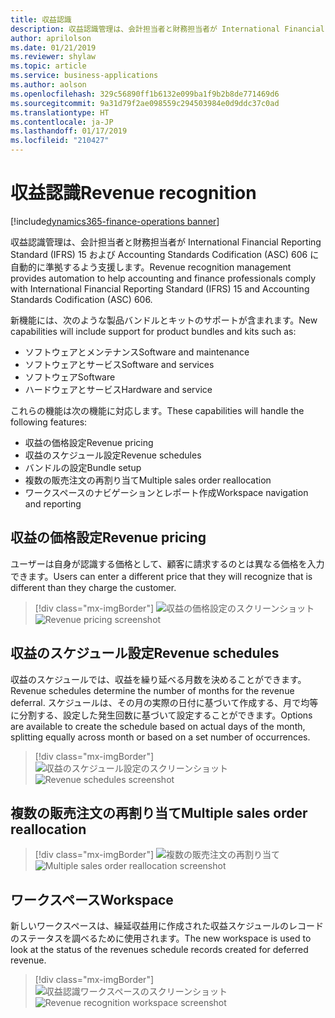 ```yaml
---
title: 収益認識
description: 収益認識管理は、会計担当者と財務担当者が International Financial Reporting Standard (IFRS) 15 および Accounting Standards Codification (ASC) 606 に自動的に準拠するよう支援します。
author: aprilolson
ms.date: 01/21/2019
ms.reviewer: shylaw
ms.topic: article
ms.service: business-applications
ms.author: aolson
ms.openlocfilehash: 329c56890ff1b6132e099ba1f9b2b8de771469d6
ms.sourcegitcommit: 9a31d79f2ae098559c294503984e0d9ddc37c0ad
ms.translationtype: HT
ms.contentlocale: ja-JP
ms.lasthandoff: 01/17/2019
ms.locfileid: "210427"
---
```

#  <a name="revenue-recognition"></a><span data-ttu-id="e91b2-103">収益認識</span><span class="sxs-lookup"><span data-stu-id="e91b2-103">Revenue recognition</span></span>
[!include[dynamics365-finance-operations banner](../includes/dynamics365-finance-operations.md)]


<span data-ttu-id="e91b2-104">収益認識管理は、会計担当者と財務担当者が International Financial Reporting Standard (IFRS) 15 および Accounting Standards Codification (ASC) 606 に自動的に準拠するよう支援します。</span><span class="sxs-lookup"><span data-stu-id="e91b2-104">Revenue recognition management provides automation to help accounting and finance professionals comply with International Financial Reporting Standard (IFRS) 15 and Accounting Standards Codification (ASC) 606.</span></span>

<span data-ttu-id="e91b2-105">新機能には、次のような製品バンドルとキットのサポートが含まれます。</span><span class="sxs-lookup"><span data-stu-id="e91b2-105">New capabilities will include support for product bundles and kits such as:</span></span>

- <span data-ttu-id="e91b2-106">ソフトウェアとメンテナンス</span><span class="sxs-lookup"><span data-stu-id="e91b2-106">Software and maintenance</span></span>
- <span data-ttu-id="e91b2-107">ソフトウェアとサービス</span><span class="sxs-lookup"><span data-stu-id="e91b2-107">Software and services</span></span>
- <span data-ttu-id="e91b2-108">ソフトウェア</span><span class="sxs-lookup"><span data-stu-id="e91b2-108">Software</span></span>
- <span data-ttu-id="e91b2-109">ハードウェアとサービス</span><span class="sxs-lookup"><span data-stu-id="e91b2-109">Hardware and service</span></span>

<span data-ttu-id="e91b2-110">これらの機能は次の機能に対応します。</span><span class="sxs-lookup"><span data-stu-id="e91b2-110">These capabilities will handle the following features:</span></span>

- <span data-ttu-id="e91b2-111">収益の価格設定</span><span class="sxs-lookup"><span data-stu-id="e91b2-111">Revenue pricing</span></span> 
- <span data-ttu-id="e91b2-112">収益のスケジュール設定</span><span class="sxs-lookup"><span data-stu-id="e91b2-112">Revenue schedules</span></span>
- <span data-ttu-id="e91b2-113">バンドルの設定</span><span class="sxs-lookup"><span data-stu-id="e91b2-113">Bundle setup</span></span> 
- <span data-ttu-id="e91b2-114">複数の販売注文の再割り当て</span><span class="sxs-lookup"><span data-stu-id="e91b2-114">Multiple sales order reallocation</span></span>
- <span data-ttu-id="e91b2-115">ワークスペースのナビゲーションとレポート作成</span><span class="sxs-lookup"><span data-stu-id="e91b2-115">Workspace navigation and reporting</span></span>

## <a name="revenue-pricing"></a><span data-ttu-id="e91b2-116">収益の価格設定</span><span class="sxs-lookup"><span data-stu-id="e91b2-116">Revenue pricing</span></span>
<span data-ttu-id="e91b2-117">ユーザーは自身が認識する価格として、顧客に請求するのとは異なる価格を入力できます。</span><span class="sxs-lookup"><span data-stu-id="e91b2-117">Users can enter a different price that they will recognize that is different than they charge the customer.</span></span>

> [!div class="mx-imgBorder"]
> <span data-ttu-id="e91b2-118">![収益の価格設定のスクリーンショット](media/revenue-pricing.png "収益の価格設定のスクリーンショット")</span><span class="sxs-lookup"><span data-stu-id="e91b2-118">![Revenue pricing screenshot](media/revenue-pricing.png "Revenue pricing screenshot")</span></span>

## <a name="revenue-schedules"></a><span data-ttu-id="e91b2-119">収益のスケジュール設定</span><span class="sxs-lookup"><span data-stu-id="e91b2-119">Revenue schedules</span></span>
<span data-ttu-id="e91b2-120">収益のスケジュールでは、収益を繰り延べる月数を決めることができます。</span><span class="sxs-lookup"><span data-stu-id="e91b2-120">Revenue schedules determine the number of months for the revenue deferral.</span></span> <span data-ttu-id="e91b2-121">スケジュールは、その月の実際の日付に基づいて作成する、月で均等に分割する、設定した発生回数に基づいて設定することができます。</span><span class="sxs-lookup"><span data-stu-id="e91b2-121">Options are available to create the schedule based on actual days of the month, splitting equally across month or based on a set number of occurrences.</span></span>

> [!div class="mx-imgBorder"]
> <span data-ttu-id="e91b2-122">![収益のスケジュール設定のスクリーンショット](media/revenue-schedules.png "収益のスケジュール設定のスクリーンショット")</span><span class="sxs-lookup"><span data-stu-id="e91b2-122">![Revenue schedules screenshot](media/revenue-schedules.png "Revenue schedule screenshot")</span></span>

## <a name="multiple-sales-order-reallocation"></a><span data-ttu-id="e91b2-123">複数の販売注文の再割り当て</span><span class="sxs-lookup"><span data-stu-id="e91b2-123">Multiple sales order reallocation</span></span>

> [!div class="mx-imgBorder"]
> <span data-ttu-id="e91b2-124">![複数の販売注文の再割り当て](media/multiple-sales-order-reallocation.png "複数の販売注文の再割り当て")</span><span class="sxs-lookup"><span data-stu-id="e91b2-124">![Multiple sales order reallocation screenshot](media/multiple-sales-order-reallocation.png "Multiple sales order reallocation")</span></span>

## <a name="workspace"></a><span data-ttu-id="e91b2-125">ワークスペース</span><span class="sxs-lookup"><span data-stu-id="e91b2-125">Workspace</span></span> 
<span data-ttu-id="e91b2-126">新しいワークスペースは、繰延収益用に作成された収益スケジュールのレコードのステータスを調べるために使用されます。</span><span class="sxs-lookup"><span data-stu-id="e91b2-126">The new workspace is used to look at the status of the revenues schedule records created for deferred revenue.</span></span>

> [!div class="mx-imgBorder"]
> <span data-ttu-id="e91b2-127">![収益認識ワークスペースのスクリーンショット](media/revenue-recognition-workspace.png "収益認識ワークスペースのスクリーンショット")</span><span class="sxs-lookup"><span data-stu-id="e91b2-127">![Revenue recognition workspace screenshot](media/revenue-recognition-workspace.png "Revenue recognition workspace screenshot")</span></span>


